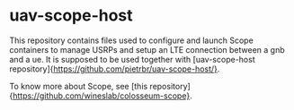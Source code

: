 # uav-scope-host
This repository contains files used to configure and launch Scope containers to manage USRPs and setup an LTE connection between a gnb and a ue.
It is supposed to be used together with [uav-scope-host repository]{https://github.com/pietrbr/uav-scope-host/}.

To know more about Scope, see [this repository]{https://github.com/wineslab/colosseum-scope}.
